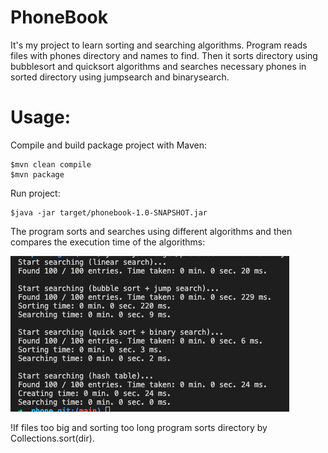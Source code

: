 # PhoneBook

It's my project to learn sorting and searching algorithms.
Program reads files with phones directory and names to find. Then it sorts directory using bubblesort and quicksort algorithms and searches necessary phones in sorted directory using jumpsearch and binarysearch.


# Usage:

Compile and build package project with Maven:
```
$mvn clean compile
$mvn package
```
Run project:
```
$java -jar target/phonebook-1.0-SNAPSHOT.jar
```

The program sorts and searches using different algorithms and then compares the execution time of the algorithms:

![Screenshot](screenshot.png)

!If files too big and sorting too long program sorts directory by Collections.sort(dir).
